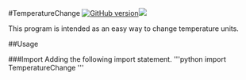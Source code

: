#TemperatureChange
[![GitHub version](https://badge.fury.io/gh/guillempp%2FTemperatureChange.svg)](https://badge.fury.io/gh/guillempp%2FTemperatureChange)![](https://img.shields.io/badge/license-MIT-blue.svg?style=flat)

This program is intended as an easy way to change temperature units.

##Usage

###Import
Adding the following import statement.
'''python
import TemperatureChange
'''
